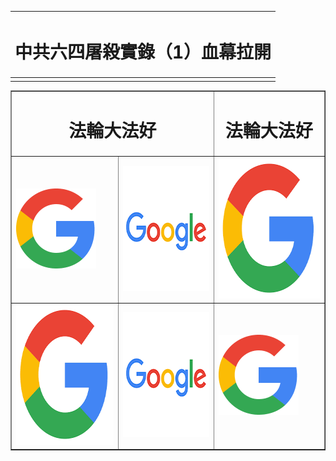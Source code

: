 
|<H1 style="text-align:center;">中共六四屠殺實錄（1）血幕拉開</H1>|
|:-:|
| |




 <table border="1">
 <tr>
 	<td colspan="2" align="center"><H1>法輪大法好</H1></td>
 	<td colspan="2" align="center"><H1>法輪大法好</H1></td> </tr>
 <tr>
	<td><a href="http://1688.hytd.bid/"><img src="下载.png" width="128" height="128" border="0" alt="1"></a></td>
	<td><a href="http://1688.hytd.bid/"><img src="下载 (1).png" width="200" height="200" border="0" alt="2"></a></td>
	<td><img src="下载 (2).png" width="225" height="225" border="0" alt="3"></td>
 </tr>
 <tr>
	<td><img src="下载 (2).png" width="225" height="225" border="0" alt="3"></td>
	<td><img src="下载 (1).png" width="200" height="200" border="0" alt="2"></td>
	<td><img src="下载.png" width="128" height="128" border="0" alt="1"></td>
 </tr>
 </table>


